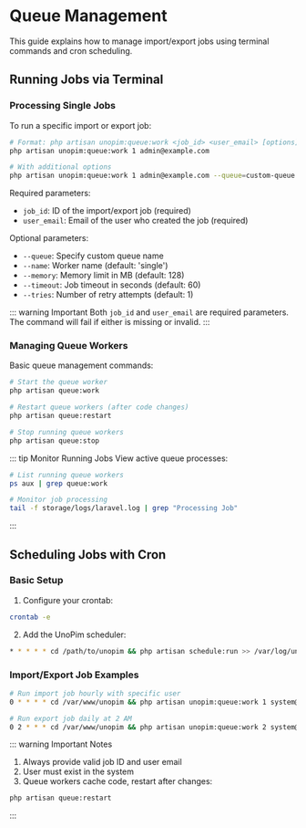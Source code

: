 # Queue Management


This guide explains how to manage import/export jobs using terminal commands and cron scheduling.

## Running Jobs via Terminal

### Processing Single Jobs
To run a specific import or export job:

```bash
# Format: php artisan unopim:queue:work <job_id> <user_email> [options]
php artisan unopim:queue:work 1 admin@example.com

# With additional options
php artisan unopim:queue:work 1 admin@example.com --queue=custom-queue --timeout=120 --tries=3
```

Required parameters:
- `job_id`: ID of the import/export job (required)
- `user_email`: Email of the user who created the job (required)

Optional parameters:
- `--queue`: Specify custom queue name
- `--name`: Worker name (default: 'single')
- `--memory`: Memory limit in MB (default: 128)
- `--timeout`: Job timeout in seconds (default: 60)
- `--tries`: Number of retry attempts (default: 1)

::: warning Important
Both `job_id` and `user_email` are required parameters. The command will fail if either is missing or invalid.
:::

### Managing Queue Workers
Basic queue management commands:

```bash
# Start the queue worker
php artisan queue:work

# Restart queue workers (after code changes)
php artisan queue:restart

# Stop running queue workers
php artisan queue:stop
```

::: tip Monitor Running Jobs
View active queue processes:
```bash
# List running queue workers
ps aux | grep queue:work

# Monitor job processing
tail -f storage/logs/laravel.log | grep "Processing Job"
```
:::

## Scheduling Jobs with Cron

### Basic Setup
1. Configure your crontab:
```bash
crontab -e
```

2. Add the UnoPim scheduler:
```bash
* * * * * cd /path/to/unopim && php artisan schedule:run >> /var/log/unopim/scheduler.log 2>&1
```

### Import/Export Job Examples

```bash
# Run import job hourly with specific user
0 * * * * cd /var/www/unopim && php artisan unopim:queue:work 1 system@unopim.com --queue=hourly-import

# Run export job daily at 2 AM
0 2 * * * cd /var/www/unopim && php artisan unopim:queue:work 2 system@unopim.com --queue=daily-export
```

::: warning Important Notes
1. Always provide valid job ID and user email
2. User must exist in the system
3. Queue workers cache code, restart after changes:
```bash
php artisan queue:restart
```
:::